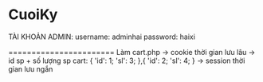 # CuoiKy

TÀI KHOẢN ADMIN:
username: adminhai
password: haixi

=======================
Làm cart.php
    -> cookie thời gian lưu lâu
    -> id sp + số lượng sp
    cart: {
        'id': 1;
        'sl': 3;
    },{
       'id': 2;
        'sl': 4; 
    }
    -> session thời gian lưu ngắn
 
